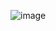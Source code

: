 ![image](https://github.com/DaniilSob2004/Commands/assets/106149184/cf4f53b2-9234-4edb-9b9b-cccfb78699b0)